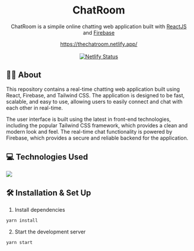 
<h1 align="center">ChatRoom</h1>

<p align="center">
ChatRoom is a simpile online chatting web application built with
<a href="https://reactjs.org/" target="_blank">ReactJS</a> and
<a href="https://firebase.google.com/" target="_blank">Firebase</a>
</p>



<p align="center">
<a  href="https://thechatroom.netlify.app/login" target="_blank">https://thechatroom.netlify.app/</a> <br/><br/>
<a href="https://app.netlify.com/sites/thechatroom/deploys" target="_blank"><img src="https://api.netlify.com/api/v1/badges/92cc9058-3e20-44d7-ab2f-afec0f132dd2/deploy-status" alt="Netlify Status" /></a>
</p>

## 💁🏼 About
This repository contains a real-time chatting web application built using React, Firebase, and Tailwind CSS. The application is designed to be fast, scalable, and easy to use, allowing users to easily connect and chat with each other in real-time.

The user interface is built using the latest in front-end technologies, including the popular Tailwind CSS framework, which provides a clean and modern look and feel. The real-time chat functionality is powered by Firebase, which provides a secure and reliable backend for the application.

## 💻 Technologies Used
<img src="https://skillicons.dev/icons?i=html,css,js,react,tailwindcss,nodejs,netlify,firebase&perline=8" />

##  🛠 Installation & Set Up

1. Install dependencies
```sh
yarn install
```

2. Start the development server
```sh
yarn start
```
